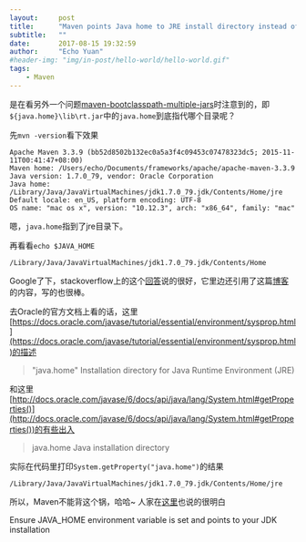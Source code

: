 ```yaml
---
layout:     post
title:      "Maven points Java home to JRE install directory instead of JDK's"
subtitle:   ""
date:       2017-08-15 19:32:59
author:     "Echo Yuan"
#header-img: "img/in-post/hello-world/hello-world.gif"
tags:
    - Maven
---
```

是在看另外一个问题[maven-bootclasspath-multiple-jars](/2017/08/14/maven-bootclasspath-multiple-jars/)时注意到的，即`${java.home}\lib\rt.jar`中的`java.home`到底指代哪个目录呢？

先`mvn -version`看下效果

```
Apache Maven 3.3.9 (bb52d8502b132ec0a5a3f4c09453c07478323dc5; 2015-11-11T00:41:47+08:00)
Maven home: /Users/echo/Documents/frameworks/apache/apache-maven-3.3.9
Java version: 1.7.0_79, vendor: Oracle Corporation
Java home: /Library/Java/JavaVirtualMachines/jdk1.7.0_79.jdk/Contents/Home/jre
Default locale: en_US, platform encoding: UTF-8
OS name: "mac os x", version: "10.12.3", arch: "x86_64", family: "mac"
```

嗯，`java.home`指到了jre目录下。

再看看`echo $JAVA_HOME`
```
/Library/Java/JavaVirtualMachines/jdk1.7.0_79.jdk/Contents/Home
```

Google了下，stackoverflow上的这个[回答](https://stackoverflow.com/questions/15279586/java-home-in-maven#answer-15279640)说的很好，它里边还引用了这篇[博客](http://javahowto.blogspot.hk/2006/05/javahome-vs-javahome.html)的内容，写的也很棒。

去Oracle的官方文档上看的话，这里[https://docs.oracle.com/javase/tutorial/essential/environment/sysprop.html](https://docs.oracle.com/javase/tutorial/essential/environment/sysprop.html)的描述
> "java.home"	Installation directory for Java Runtime Environment (JRE)

和这里[http://docs.oracle.com/javase/6/docs/api/java/lang/System.html#getProperties()](http://docs.oracle.com/javase/6/docs/api/java/lang/System.html#getProperties())的有些出入
> java.home	Java installation directory

实际在代码里打印`System.getProperty("java.home")`的结果

```
/Library/Java/JavaVirtualMachines/jdk1.7.0_79.jdk/Contents/Home/jre
```

所以，Maven不能背这个锅，哈哈~  人家在[这里](https://maven.apache.org/install.html)也说的很明白
>
Ensure JAVA_HOME environment variable is set and points to your JDK installation

